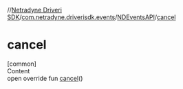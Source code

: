 //[Netradyne Driveri SDK](../../index.md)/[com.netradyne.driverisdk.events](../index.md)/[NDEventsAPI](index.md)/[cancel](cancel.md)



# cancel  
[common]  
Content  
open override fun [cancel](cancel.md)()  



